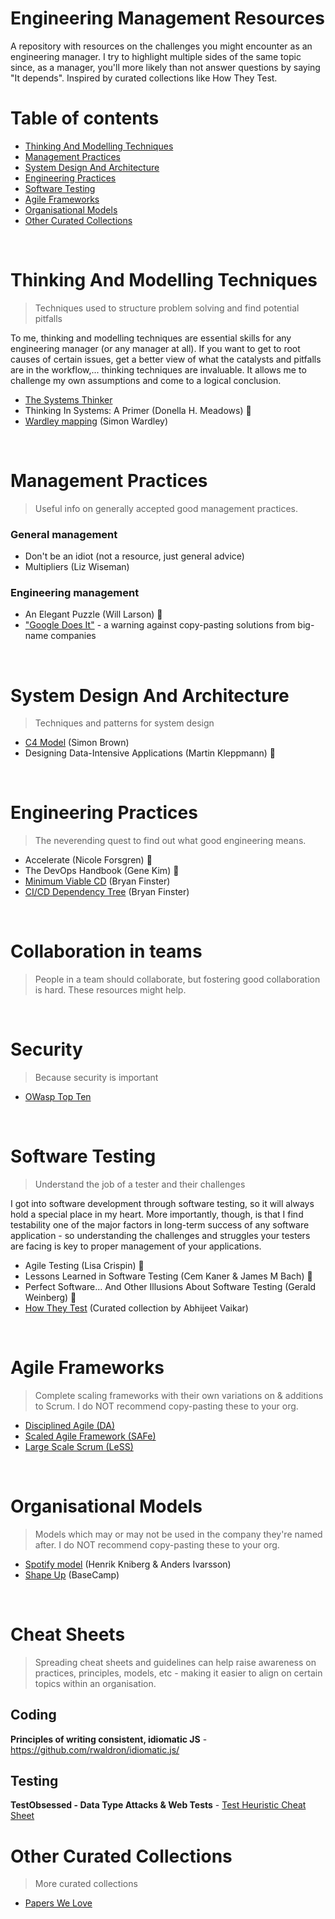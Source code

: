 # Engineering Management Resources
A repository with resources on the challenges you might encounter as an engineering manager. I try to highlight multiple sides of the same topic since, as a manager, you'll more likely than not answer questions by saying "It depends". Inspired by curated collections like How They Test.
<br>

# Table of contents
- [Thinking And Modelling Techniques](#thinking-and-modelling-techniques)
- [Management Practices](#management-practices)
- [System Design And Architecture](#system-design-and-architecture)
- [Engineering Practices](#engineering-practices)
- [Software Testing](#software-testing)
- [Agile Frameworks](#agile-frameworks)
- [Organisational Models](#organisational-models)
- [Other Curated Collections](#curated-collections)
<br>

# Thinking And Modelling Techniques
> Techniques used to structure problem solving and find potential pitfalls

To me, thinking and modelling techniques are essential skills for any engineering manager (or any manager at all). If you want to get to root causes of certain issues, get a better view of what the catalysts and pitfalls are in the workflow,... thinking techniques are invaluable. It allows me to challenge my own assumptions and come to a logical conclusion.

- [The Systems Thinker](https://thesystemsthinker.com/)
- Thinking In Systems: A Primer (Donella H. Meadows) 📘 
- [Wardley mapping](https://www.swardleymaps.com/) (Simon Wardley)
<br>


# Management Practices
> Useful info on generally accepted good management practices.

### General management
- Don't be an idiot (not a resource, just general advice)
- Multipliers (Liz Wiseman)

### Engineering management
- An Elegant Puzzle (Will Larson) 📘
- ["Google Does It"](https://tomaytotomato.com/developer-tropes-2/) - a warning against copy-pasting solutions from big-name companies
<br>

# System Design And Architecture
> Techniques and patterns for system design

- [C4 Model](https://c4model.com/) (Simon Brown)
- Designing Data-Intensive Applications (Martin Kleppmann) 📘
<br>

# Engineering Practices
> The neverending quest to find out what good engineering means.

- Accelerate (Nicole Forsgren) 📘
- The DevOps Handbook (Gene Kim) 📘
- [Minimum Viable CD](https://minimumcd.org/) (Bryan Finster) 
- [CI/CD Dependency Tree](https://practices.minimumcd.org/) (Bryan Finster)
<br>

# Collaboration in teams
> People in a team should collaborate, but fostering good collaboration is hard. These resources might help.

<br>

# Security
> Because security is important

- [OWasp Top Ten](https://owasp.org/www-project-top-ten/)

<br>

# Software Testing
> Understand the job of a tester and their challenges

I got into software development through software testing, so it will always hold a special place in my heart. More importantly, though, is that I find testability one of the major factors in long-term success of any software application - so understanding the challenges and struggles your testers are facing is key to proper management of your applications.


- Agile Testing (Lisa Crispin) 📘
- Lessons Learned in Software Testing (Cem Kaner & James M Bach) 📘
- Perfect Software... And Other Illusions About Software Testing (Gerald Weinberg) 📘
- [How They Test](https://github.com/abhivaikar/howtheytest/) (Curated collection by Abhijeet Vaikar)
<br>

# Agile Frameworks
> Complete scaling frameworks with their own variations on & additions to Scrum. I do NOT recommend copy-pasting these to your org.

- [Disciplined Agile (DA)](https://www.pmi.org/disciplined-agile)
- [Scaled Agile Framework (SAFe)](https://www.scaledagileframework.com/)
- [Large Scale Scrum (LeSS)](https://less.works/)
<br>

# Organisational Models
> Models which may or may not be used in the company they're named after. I do NOT recommend copy-pasting these to your org. 

- [Spotify model](files/SpotifyScaling.pdf) (Henrik Kniberg & Anders Ivarsson)
- [Shape Up](https://basecamp.com/shapeup/webbook) (BaseCamp)
<br>

# Cheat Sheets
> Spreading cheat sheets and guidelines can help raise awareness on practices, principles, models, etc - making it easier to align on certain topics within an organisation.  

## Coding
**Principles of writing consistent, idiomatic JS** - https://github.com/rwaldron/idiomatic.js/

## Testing
**TestObsessed - Data Type Attacks & Web Tests** - [Test Heuristic Cheat Sheet](https://testobsessed.com/wp-content/uploads/2011/04/testheuristicscheatsheetv1.pdf)

# Other Curated Collections
> More curated collections

- [Papers We Love](https://github.com/papers-we-love/papers-we-love)


 
